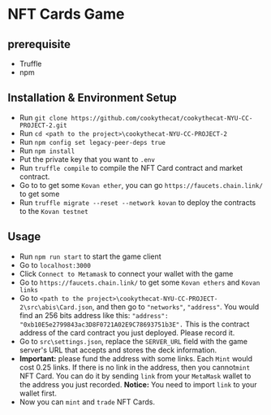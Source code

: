 
# NFT Cards Game

## prerequisite

 - Truffle
 - npm
## Installation & Environment Setup
 - Run `git clone https://github.com/cookythecat/cookythecat-NYU-CC-PROJECT-2.git`
 - Run `cd <path to the project>\cookythecat-NYU-CC-PROJECT-2`
 - Run `npm config set legacy-peer-deps true`
 - Run 	`npm install`
 - Put the private key that you want to `.env`
 - Run `truffle compile` to compile the NFT Card contract and market contract.
 - Go to to get some `Kovan ether`, you can go `https://faucets.chain.link/` to get some
 - Run `truffle migrate --reset --network kovan` to deploy the contracts to the `Kovan testnet`

## Usage

 - Run `npm run start` to start the game client
 - Go to `localhost:3000`
 - Click `Connect to Metamask` to connect your wallet with the game
 - Go to `https://faucets.chain.link/` to get some `Kovan ethers` and `Kovan links`
 - Go to `<path to the project>\cookythecat-NYU-CC-PROJECT-2\src\abis\Card.json`, and then go to `"networks"`, `"address"`. You would find an 256 bits address like this: `"address": "0xb10E5e2799843ac3D8F0721A02E9C78693751b3E".` This is the contract address of the card contract you just deployed. Please record it.
 - Go to `src\settings.json`, replace the `SERVER_URL` field with the game server's URL that accepts and stores the deck information.
 - **Important:** please fund the address with some links. Each `Mint` would cost 0.25 links. If there is no link in the address, then you cannot`mint` NFT Card. You can do it by sending `link` from your `MetaMask` wallet to the address you just recorded. **Notice:** You need to import `link` to your wallet first. 
 - Now you can `mint` and `trade` NFT Cards.
